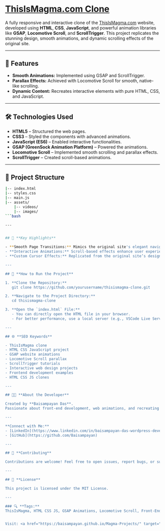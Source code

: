 # [ThisIsMagma.com Clone](#thisismagma-com-clone)  

A fully responsive and interactive clone of the [ThisIsMagma.com](https://thisismagma.com/) website, developed using **HTML**, **CSS**, **JavaScript**, and powerful animation libraries like **GSAP**, **Locomotive Scroll**, and **ScrollTrigger**. This project replicates the stunning design, smooth animations, and dynamic scrolling effects of the original site.

---

## 🚀 **Features**  

- **Smooth Animations:** Implemented using GSAP and ScrollTrigger.  
- **Parallax Effects:** Achieved with Locomotive Scroll for smooth, native-like scrolling.  
- **Dynamic Content:** Recreates interactive elements with pure HTML, CSS, and JavaScript.  

---

## 🛠️ **Technologies Used**  

- **HTML5** – Structured the web pages.  
- **CSS3** – Styled the components with advanced animations.  
- **JavaScript (ES6)** – Enabled interactive functionalities.  
- **GSAP (GreenSock Animation Platform)** – Powered the animations.  
- **Locomotive Scroll** – Implemented smooth scrolling and parallax effects.  
- **ScrollTrigger** – Created scroll-based animations.  

---

## 📂 **Project Structure**  
```bash  
|-- index.html
|-- styles.css
|-- main.js
|-- assets/  
    |-- videos/
    |-- images/
```bash  

---


## 🌟 **Key Highlights**  

- **Smooth Page Transitions:** Mimics the original site's elegant navigation.  
- **Interactive Animations:** Scroll-based effects enhance user experience.  
- **Custom Cursor Effects:** Replicated from the original site’s design.  

---

## 📝 **How to Run the Project**  

1. **Clone the Repository:**  
   git clone https://github.com/yourusername/thisismagma-clone.git  

2. **Navigate to the Project Directory:**  
   cd thisismagma-clone  

3. **Open the `index.html` File:**  
   - You can directly open the HTML file in your browser.  
   - For better performance, use a local server (e.g., VSCode Live Server). 

---

## 🌐 **SEO Keywords**  

- ThisIsMagma clone  
- HTML CSS JavaScript project  
- GSAP website animations  
- Locomotive Scroll parallax  
- ScrollTrigger tutorials  
- Interactive web design projects  
- Frontend development examples  
- HTML CSS JS clones  

---

## 🧑‍💻 **About the Developer**  

Created by **Baisampayan Das**.  
Passionate about front-end development, web animations, and recreating stunning web experiences.    

---

**Connect with Me:**  
- [LinkedIn](https://www.linkedin.com/in/baisampayan-das-wordpress-developer/)  
- [GitHub](https://github.com/Baisampayan)    

---

## 🌟 **Contributing**  

Contributions are welcome! Feel free to open issues, report bugs, or suggest enhancements.    

---

## 📜 **License**  

This project is licensed under the MIT License.  

---

### 🔍 **Tags:**  
ThisIsMagma, HTML CSS JS, GSAP Animations, Locomotive Scroll, Front-End Clone, Web Design Projects.  


Visit: <a href="https://baisampayan.github.io/Magma-Projects/" target="_blank"> Open Link</a>
